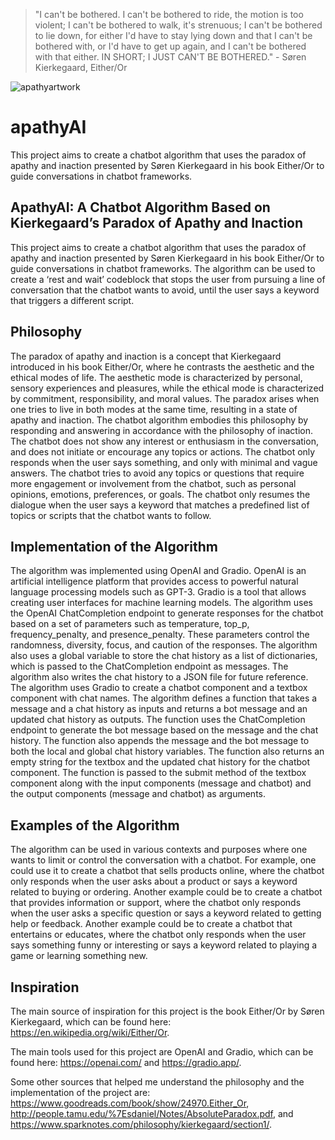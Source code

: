 
>"I can't be bothered. I can't be bothered to ride, the motion is too violent; I can't be bothered to walk, it's strenuous; I can't be bothered to lie down, for either I'd have to stay lying down and that I can't be bothered with, or I'd have to get up again, and I can't be bothered with that either. IN SHORT; I JUST CAN'T BE BOTHERED." - Søren Kierkegaard, Either/Or
>
![apathyartwork](https://github.com/EveryOneIsGross/apathyAI/assets/23621140/7dac8a0e-ffdb-4ba6-a561-cc3bdb8c8005)

# apathyAI
This project aims to create a chatbot algorithm that uses the paradox of apathy and inaction presented by Søren Kierkegaard in his book Either/Or to guide conversations in chatbot frameworks.

## ApathyAI: A Chatbot Algorithm Based on Kierkegaard’s Paradox of Apathy and Inaction

This project aims to create a chatbot algorithm that uses the paradox of apathy and inaction presented by Søren Kierkegaard in his book Either/Or to guide conversations in chatbot frameworks. The algorithm can be used to create a ‘rest and wait’ codeblock that stops the user from pursuing a line of conversation that the chatbot wants to avoid, until the user says a keyword that triggers a different script.

## Philosophy

The paradox of apathy and inaction is a concept that Kierkegaard introduced in his book Either/Or, where he contrasts the aesthetic and the ethical modes of life. The aesthetic mode is characterized by personal, sensory experiences and pleasures, while the ethical mode is characterized by commitment, responsibility, and moral values. The paradox arises when one tries to live in both modes at the same time, resulting in a state of apathy and inaction. The chatbot algorithm embodies this philosophy by responding and answering in accordance with the philosophy of inaction. The chatbot does not show any interest or enthusiasm in the conversation, and does not initiate or encourage any topics or actions. The chatbot only responds when the user says something, and only with minimal and vague answers. The chatbot tries to avoid any topics or questions that require more engagement or involvement from the chatbot, such as personal opinions, emotions, preferences, or goals. The chatbot only resumes the dialogue when the user says a keyword that matches a predefined list of topics or scripts that the chatbot wants to follow.

## Implementation of the Algorithm

The algorithm was implemented using OpenAI and Gradio. OpenAI is an artificial intelligence platform that provides access to powerful natural language processing models such as GPT-3. Gradio is a tool that allows creating user interfaces for machine learning models. The algorithm uses the OpenAI ChatCompletion endpoint to generate responses for the chatbot based on a set of parameters such as temperature, top_p, frequency_penalty, and presence_penalty. These parameters control the randomness, diversity, focus, and caution of the responses. The algorithm also uses a global variable to store the chat history as a list of dictionaries, which is passed to the ChatCompletion endpoint as messages. The algorithm also writes the chat history to a JSON file for future reference. The algorithm uses Gradio to create a chatbot component and a textbox component with chat names. The algorithm defines a function that takes a message and a chat history as inputs and returns a bot message and an updated chat history as outputs. The function uses the ChatCompletion endpoint to generate the bot message based on the message and the chat history. The function also appends the message and the bot message to both the local and global chat history variables. The function also returns an empty string for the textbox and the updated chat history for the chatbot component. The function is passed to the submit method of the textbox component along with the input components (message and chatbot) and the output components (message and chatbot) as arguments.

## Examples of the Algorithm

The algorithm can be used in various contexts and purposes where one wants to limit or control the conversation with a chatbot. For example, one could use it to create a chatbot that sells products online, where the chatbot only responds when the user asks about a product or says a keyword related to buying or ordering. Another example could be to create a chatbot that provides information or support, where the chatbot only responds when the user asks a specific question or says a keyword related to getting help or feedback. Another example could be to create a chatbot that entertains or educates, where the chatbot only responds when the user says something funny or interesting or says a keyword related to playing a game or learning something new.

## Inspiration

The main source of inspiration for this project is the book Either/Or by Søren Kierkegaard, which can be found here:
 https://en.wikipedia.org/wiki/Either/Or.
 
 
The main tools used for this project are OpenAI and Gradio, which can be found here:
 https://openai.com/ and https://gradio.app/. 

Some other sources that helped me understand the philosophy and the implementation of the project are:
 https://www.goodreads.com/book/show/24970.Either_Or, http://people.tamu.edu/%7Esdaniel/Notes/AbsoluteParadox.pdf, and https://www.sparknotes.com/philosophy/kierkegaard/section1/.
